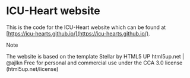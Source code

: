 # ICU-Heart website

This is the code for the ICU-Heart website which can be found at [https://icu-hearts.github.io/](https://icu-hearts.github.io/).

>[!NOTE]
> The website is based on the template
> Stellar by HTML5 UP
> html5up.net | @ajlkn
> Free for personal and commercial use under the CCA 3.0 license (html5up.net/license)
